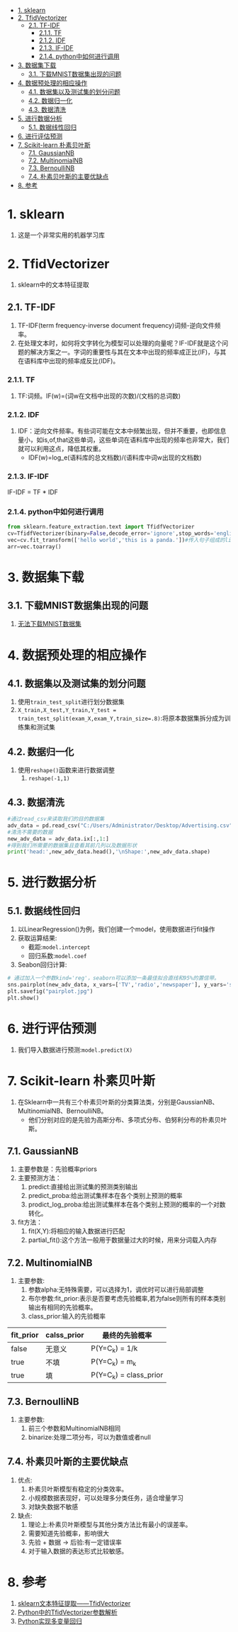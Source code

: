 <!-- TOC -->

- [1. sklearn](#1-sklearn)
- [2. TfidVectorizer](#2-tfidvectorizer)
  - [2.1. TF-IDF](#21-tf-idf)
    - [2.1.1. TF](#211-tf)
    - [2.1.2. IDF](#212-idf)
    - [2.1.3. IF-IDF](#213-if-idf)
    - [2.1.4. python中如何进行调用](#214-python中如何进行调用)
- [3. 数据集下载](#3-数据集下载)
  - [3.1. 下载MNIST数据集出现的问题](#31-下载mnist数据集出现的问题)
- [4. 数据预处理的相应操作](#4-数据预处理的相应操作)
  - [4.1. 数据集以及测试集的划分问题](#41-数据集以及测试集的划分问题)
  - [4.2. 数据归一化](#42-数据归一化)
  - [4.3. 数据清洗](#43-数据清洗)
- [5. 进行数据分析](#5-进行数据分析)
  - [5.1. 数据线性回归](#51-数据线性回归)
- [6. 进行评估预测](#6-进行评估预测)
- [7. Scikit-learn 朴素贝叶斯](#7-scikit-learn-朴素贝叶斯)
  - [7.1. GaussianNB](#71-gaussiannb)
  - [7.2. MultinomialNB](#72-multinomialnb)
  - [7.3. BernoulliNB](#73-bernoullinb)
  - [7.4. 朴素贝叶斯的主要优缺点](#74-朴素贝叶斯的主要优缺点)
- [8. 参考](#8-参考)

<!-- /TOC -->
# 1. sklearn
1. 这是一个非常实用的机器学习库

# 2. TfidVectorizer
1. sklearn中的文本特征提取

## 2.1. TF-IDF
1. TF-IDF(term frequency-inverse document frequency)词频-逆向文件频率。
2. 在处理文本时，如何将文字转化为模型可以处理的向量呢？IF-IDF就是这个问题的解决方案之一。字词的重要性与其在文本中出现的频率成正比(IF)，与其在语料库中出现的频率成反比(IDF)。

### 2.1.1. TF
1. TF:词频。IF(w)=(词w在文档中出现的次数)/(文档的总词数)

### 2.1.2. IDF
1. IDF：逆向文件频率。有些词可能在文本中频繁出现，但并不重要，也即信息量小，如is,of,that这些单词，这些单词在语料库中出现的频率也非常大，我们就可以利用这点，降低其权重。
    + IDF(w)=log_e(语料库的总文档数)/(语料库中词w出现的文档数)

### 2.1.3. IF-IDF
IF-IDF = TF * IDF

### 2.1.4. python中如何进行调用
```py
from sklearn.feature_extraction.text import TfidfVectorizer
cv=TfidfVectorizer(binary=False,decode_error='ignore',stop_words='english')
vec=cv.fit_transform(['hello world','this is a panda.'])#传入句子组成的list
arr=vec.toarray()
```
# 3. 数据集下载

## 3.1. 下载MNIST数据集出现的问题
1. <a href = "https://blog.csdn.net/rocwei1001/article/details/97278682">无法下载MNIST数据集</a>

# 4. 数据预处理的相应操作

## 4.1. 数据集以及测试集的划分问题
1. 使用`train_test_split`进行划分数据集
2. `X_train,X_test,Y_train,Y_test = train_test_split(exam_X,exam_Y,train_size=.8)`:将原本数据集拆分成为训练集和测试集

## 4.2. 数据归一化
1. 使用`reshape()`函数来进行数据调整
    1. `reshape(-1,1)`

## 4.3. 数据清洗
```py
#通过read_csv来读取我们的目的数据集
adv_data = pd.read_csv("C:/Users/Administrator/Desktop/Advertising.csv")
#清洗不需要的数据
new_adv_data = adv_data.ix[:,1:]
#得到我们所需要的数据集且查看其前几列以及数据形状
print('head:',new_adv_data.head(),'\nShape:',new_adv_data.shape)
``` 

# 5. 进行数据分析

## 5.1. 数据线性回归
1. 以LinearRegression()为例，我们创建一个model，使用数据进行fit操作
2. 获取运算结果:
    + 截距:`model.intercept`
    + 回归系数:`model.coef`
3. Seabon回归计算:
```py
# 通过加入一个参数kind='reg'，seaborn可以添加一条最佳拟合直线和95%的置信带。
sns.pairplot(new_adv_data, x_vars=['TV','radio','newspaper'], y_vars='sales', size=7, aspect=0.8,kind = 'reg')
plt.savefig("pairplot.jpg")
plt.show()
```

# 6. 进行评估预测
1. 我们导入数据进行预测:`model.predict(X)`

# 7. Scikit-learn 朴素贝叶斯
1. 在Sklearn中一共有三个朴素贝叶斯的分类算法类，分别是GaussianNB、MultinomialNB、BernoulliNB。
    + 他们分别对应的是先验为高斯分布、多项式分布、伯努利分布的朴素贝叶斯。

## 7.1. GaussianNB
1. 主要参数是：先验概率priors
2. 主要预测方法：
    1. predict:直接给出测试集的预测类别输出
    2. predict_proba:给出测试集样本在各个类别上预测的概率
    3. prodict_log_proba:给出测试集样本在各个类别上预测的概率的一个对数转化。
3. fit方法：
    1. fit(X,Y):将相应的输入数据进行匹配
    2. partial_fit():这个方法一般用于数据量过大的时候，用来分词载入内存

## 7.2. MultinomialNB
1. 主要参数:
    1. 参数alpha:无特殊需要，可以选择为1，调优时可以进行局部调整
    2. 布尔参数:fit_prior:表示是否要考虑先验概率,若为false则所有的样本类别输出有相同的先验概率。
    3. class_prior:输入的先验概率

fit_prior|calss_prior|最终的先验概率
--|--|--
false|无意义|P(Y=C<sub>k</sub>) = 1/k
true|不填|P(Y=C<sub>k</sub>) = m<sub>k</sub>
true|填|P(Y=C<sub>k</sub>) = class_prior

## 7.3. BernoulliNB
1. 主要参数:
    1. 前三个参数和MultinomialNB相同
    2. binarize:处理二项分布，可以为数值或者null

## 7.4. 朴素贝叶斯的主要优缺点
1. 优点:
    1. 朴素贝叶斯模型有稳定的分类效率。
    2. 小规模数据表现好，可以处理多分类任务，适合增量学习
    3. 对缺失数据不敏感
2. 缺点:
    1. 理论上:朴素贝叶斯模型与其他分类方法比有最小的误差率。
    2. 需要知道先验概率，影响很大
    3. 先验 + 数据 -> 后验:有一定错误率
    4. 对于输入数据的表达形式比较敏感。

# 8. 参考
1. <a href = "https://www.cnblogs.com/mengnan/p/9307648.html">sklearn文本特征提取——TfidVectorizer</a>
2. <a href = "https://blog.csdn.net/feng_zhiyu/article/details/81952697">Python中的TfidVectorizer参数解析</a>
3. <a href = "https://blog.csdn.net/weixin_40014576/article/details/79918819">Python实现多变量回归</a>